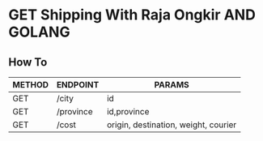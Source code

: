 # GET Shipping With Raja Ongkir AND GOLANG



## How To

| METHOD | ENDPOINT  | PARAMS                               |
|--------|-----------|--------------------------------------|
| GET    | /city     | id                                   |
| GET    | /province | id,province                          |
| GET    | /cost     | origin, destination, weight, courier |